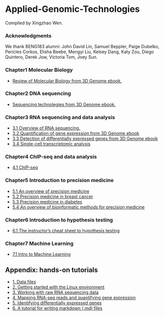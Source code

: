 # Applied-Genomic-Technologies 
Compiled by Xingzhao Wen.

### Acknowledgments
We thank BENG183 alumni: John David Lin, Samuel Beppler, Paige Dubelko, Pericles Corkos, Elisha Beebe, Mengyi Liu, Kelsey Dang, Katy Zou, Diego Quintero, Derek Jow, Victoria Tom, Joey Sun.


### Chapter1 Molecular Biology
- [Review of Molecular Biology from 3D Genome ebook.](https://zhonglab.gitbook.io/3dgenome/chap0-preparation/0.1-molecular-biology) 
### Chapter2 DNA sequencing
- [Sequencing technolegies from 3D Genome ebook.](https://zhonglab.gitbook.io/3dgenome/chap0-preparation/0.2-sequencing-technologies)
### Chapter3 RNA sequencing and data analysis
- [3.1 Overview of RNA sequencing.](https://github.com/Irenexzwen/Applied-Genomic-Technologies/blob/master/Chapter/Overview_of_RNA_sequencing.md)
- [3.2 Quantification of gene expression from 3D Genome ebook](https://zhonglab.gitbook.io/3dgenome/chap0-preparation/0.3-rna-seq-data-mapping-and-gene-quantification)
- [3.3 Detection of differentially expressed genes from 3D Genome ebook](https://zhonglab.gitbook.io/3dgenome/chap0-preparation/03-rna-seq-differential-analysis)
- [3.4 Single-cell transcriptomic analysis](https://github.com/Irenexzwen/Applied-Genomic-Technologies/blob/master/Chapter/Single-cell_transcriptomic_analysis.md)
### Chapter4 ChIP-seq and data analysis
- [4.1 ChIP-seq](https://github.com/Irenexzwen/Applied-Genomic-Technologies/blob/master/Chapter/chipseq.md)
### Chapter5 Introduction to precision medicine
- [5.1 An overview of precision medicine](https://github.com/Irenexzwen/Applied-Genomic-Technologies/blob/master/Chapter/An_overview_of_precision_medicine.md)
- [5.2 Precision medicine in breast cancer](https://github.com/Irenexzwen/Applied-Genomic-Technologies/blob/master/Chapter/Precision_medicine_in_breast_cancer.md)
- [5.3 Precision medicine in diabetes](https://github.com/Irenexzwen/Applied-Genomic-Technologies/blob/master/Chapter/Precision_medicine_in_diabetes.md)
- [5.4 An overview of bioinformatic methods for precision medicine](https://github.com/Irenexzwen/Applied-Genomic-Technologies/blob/master/Chapter/An_overview_of_bioinformatic_methods_for_precision_medicine.md)
### Chapter6 Introduction to hypothesis testing
- [6.1 The instructor’s cheat sheet to hypothesis testing](https://github.com/Irenexzwen/BENG183_FA2020/blob/master/statistics_cheatsheet.pdf)
### Chapter7 Machine Learning
- [7.1 Intro to Machine Learning](https://github.com/Irenexzwen/Applied-Genomic-Technologies/blob/master/Chapter/Introduction_to_Machine_Learning.md)

## Appendix: hands-on tutorials 
- [1.	Data files](https://github.com/Irenexzwen/BIOE183)
- [2. Getting started with the Linux environment](https://github.com/Irenexzwen/BIOE183/blob/master/Tutorial1_Preparation.md)
- [3. Working with raw RNA sequencing data](https://github.com/Irenexzwen/BIOE183/blob/master/Tutorial2_RawData.md)
- [4. Mapping RNA-seq reads and quantifying gene expression](https://github.com/Irenexzwen/BIOE183/blob/master/Tutorial3_Mapping_and_qualification.md)
- [5. Identifying differentially expressed genes](https://github.com/Irenexzwen/BIOE183/blob/master/Tutorial4_DE.md)
- [6. A tutorial for writing markdown (.md) files](https://github.com/Zhong-Lab-UCSD/Applied-Genomic-Technologies/blob/master/Chapter/Markdown_tutorial.md)
